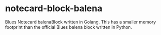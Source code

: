 # notecard-block-balena

Blues Notecard balenaBlock written in Golang. This has a smaller memory footprint than the official Blues balena block written in Python.
